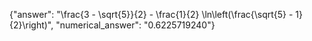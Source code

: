 {"answer": "\\frac{3 - \\sqrt{5}}{2} - \\frac{1}{2} \\ln\\left(\\frac{\\sqrt{5} - 1}{2}\\right)", "numerical_answer": "0.6225719240"}